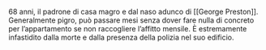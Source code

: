 68 anni, il padrone di casa magro e dal naso adunco di [[George Preston]]. 
Generalmente pigro, può passare mesi senza dover fare nulla di concreto per l’appartamento se non raccogliere l’affitto mensile. 
È estremamente infastidito dalla morte e dalla presenza della polizia nel suo edificio.